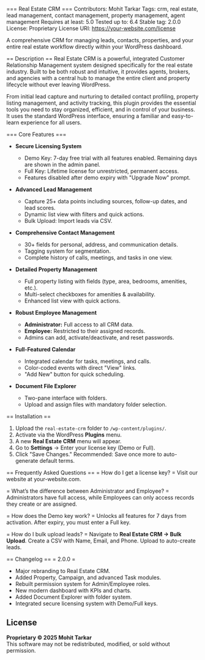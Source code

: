 === Real Estate CRM ===
Contributors: Mohit Tarkar
Tags: crm, real estate, lead management, contact management, property management, agent management
Requires at least: 5.0
Tested up to: 6.4
Stable tag: 2.0.0
License: Proprietary
License URI: https://your-website.com/license

A comprehensive CRM for managing leads, contacts, properties, and your entire real estate workflow directly within your WordPress dashboard.

== Description ==
Real Estate CRM is a powerful, integrated Customer Relationship Management system designed specifically for the real estate industry. Built to be both robust and intuitive, it provides agents, brokers, and agencies with a central hub to manage the entire client and property lifecycle without ever leaving WordPress.

From initial lead capture and nurturing to detailed contact profiling, property listing management, and activity tracking, this plugin provides the essential tools you need to stay organized, efficient, and in control of your business. It uses the standard WordPress interface, ensuring a familiar and easy-to-learn experience for all users.

=== Core Features ===
* **Secure Licensing System**
  - Demo Key: 7-day free trial with all features enabled. Remaining days are shown in the admin panel.  
  - Full Key: Lifetime license for unrestricted, permanent access.  
  - Features disabled after demo expiry with "Upgrade Now" prompt.  

* **Advanced Lead Management**
  - Capture 25+ data points including sources, follow-up dates, and lead scores.  
  - Dynamic list view with filters and quick actions.  
  - Bulk Upload: Import leads via CSV.  

* **Comprehensive Contact Management**
  - 30+ fields for personal, address, and communication details.  
  - Tagging system for segmentation.  
  - Complete history of calls, meetings, and tasks in one view.  

* **Detailed Property Management**
  - Full property listing with fields (type, area, bedrooms, amenities, etc.).  
  - Multi-select checkboxes for amenities & availability.  
  - Enhanced list view with quick actions.  

* **Robust Employee Management**
  - **Administrator:** Full access to all CRM data.  
  - **Employee:** Restricted to their assigned records.  
  - Admins can add, activate/deactivate, and reset passwords.  

* **Full-Featured Calendar**
  - Integrated calendar for tasks, meetings, and calls.  
  - Color-coded events with direct "View" links.  
  - "Add New" button for quick scheduling.  

* **Document File Explorer**
  - Two-pane interface with folders.  
  - Upload and assign files with mandatory folder selection.  

== Installation ==
1. Upload the `real-estate-crm` folder to `/wp-content/plugins/`.  
2. Activate via the WordPress **Plugins** menu.  
3. A new **Real Estate CRM** menu will appear.  
4. Go to **Settings** → Enter your license key (Demo or Full).  
5. Click "Save Changes." Recommended: Save once more to auto-generate default terms.  

== Frequently Asked Questions ==
= How do I get a license key? =
Visit our website at your-website.com.  

= What’s the difference between Administrator and Employee? =
Administrators have full access, while Employees can only access records they create or are assigned.  

= How does the Demo key work? =
Unlocks all features for 7 days from activation. After expiry, you must enter a Full key.  

= How do I bulk upload leads? =
Navigate to **Real Estate CRM → Bulk Upload**. Create a CSV with Name, Email, and Phone. Upload to auto-create leads.  

== Changelog ==
= 2.0.0 =
* Major rebranding to Real Estate CRM.  
* Added Property, Campaign, and advanced Task modules.  
* Rebuilt permission system for Admin/Employee roles.  
* New modern dashboard with KPIs and charts.  
* Added Document Explorer with folder system.  
* Integrated secure licensing system with Demo/Full keys.  

## License
**Proprietary © 2025 Mohit Tarkar**  
This software may not be redistributed, modified, or sold without permission.